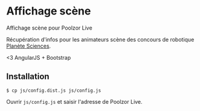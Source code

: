 # Affichage scène

Affichage scène pour Poolzor Live

Récupération d'infos pour les animateurs scène des concours de robotique [Planète Sciences](http://www.planete-sciences.org).

<3 AngularJS + Bootstrap

## Installation

    $ cp js/config.dist.js js/config.js

Ouvrir `js/config.js` et saisir l'adresse de Poolzor Live.
